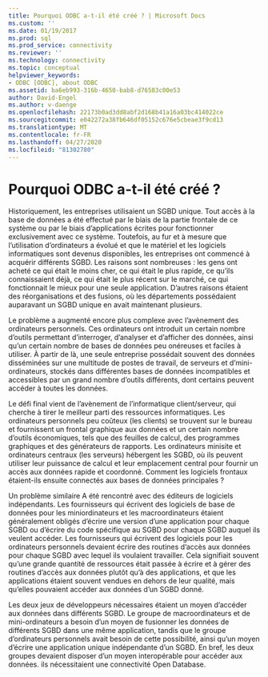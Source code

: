 ```yaml
---
title: Pourquoi ODBC a-t-il été créé ? | Microsoft Docs
ms.custom: ''
ms.date: 01/19/2017
ms.prod: sql
ms.prod_service: connectivity
ms.reviewer: ''
ms.technology: connectivity
ms.topic: conceptual
helpviewer_keywords:
- ODBC [ODBC], about ODBC
ms.assetid: ba6eb993-316b-4650-bab8-d76583c00e53
author: David-Engel
ms.author: v-daenge
ms.openlocfilehash: 22173b0ad3dd8abf2d168b41a16a03bc414022ce
ms.sourcegitcommit: e042272a38fb646df05152c676e5cbeae3f9cd13
ms.translationtype: MT
ms.contentlocale: fr-FR
ms.lasthandoff: 04/27/2020
ms.locfileid: "81302780"
---
```

# <a name="why-was-odbc-created"></a>Pourquoi ODBC a-t-il été créé ?
Historiquement, les entreprises utilisaient un SGBD unique. Tout accès à la base de données a été effectué par le biais de la partie frontale de ce système ou par le biais d’applications écrites pour fonctionner exclusivement avec ce système. Toutefois, au fur et à mesure que l’utilisation d’ordinateurs a évolué et que le matériel et les logiciels informatiques sont devenus disponibles, les entreprises ont commencé à acquérir différents SGBD. Les raisons sont nombreuses : les gens ont acheté ce qui était le moins cher, ce qui était le plus rapide, ce qu’ils connaissaient déjà, ce qui était le plus récent sur le marché, ce qui fonctionnait le mieux pour une seule application. D’autres raisons étaient des réorganisations et des fusions, où les départements possédaient auparavant un SGBD unique en avait maintenant plusieurs.  
  
 Le problème a augmenté encore plus complexe avec l’avènement des ordinateurs personnels. Ces ordinateurs ont introduit un certain nombre d’outils permettant d’interroger, d’analyser et d’afficher des données, ainsi qu’un certain nombre de bases de données peu onéreuses et faciles à utiliser. À partir de là, une seule entreprise possédait souvent des données disséminées sur une multitude de postes de travail, de serveurs et d’mini-ordinateurs, stockés dans différentes bases de données incompatibles et accessibles par un grand nombre d’outils différents, dont certains peuvent accéder à toutes les données.  
  
 Le défi final vient de l’avènement de l’informatique client/serveur, qui cherche à tirer le meilleur parti des ressources informatiques. Les ordinateurs personnels peu coûteux (les clients) se trouvent sur le bureau et fournissent un frontal graphique aux données et un certain nombre d’outils économiques, tels que des feuilles de calcul, des programmes graphiques et des générateurs de rapports. Les ordinateurs minisite et ordinateurs centraux (les serveurs) hébergent les SGBD, où ils peuvent utiliser leur puissance de calcul et leur emplacement central pour fournir un accès aux données rapide et coordonné. Comment les logiciels frontaux étaient-ils ensuite connectés aux bases de données principales ?  
  
 Un problème similaire A été rencontré avec des éditeurs de logiciels indépendants. Les fournisseurs qui écrivent des logiciels de base de données pour les miniordinateurs et les macroordinateurs étaient généralement obligés d’écrire une version d’une application pour chaque SGBD ou d’écrire du code spécifique au SGBD pour chaque SGBD auquel ils veulent accéder. Les fournisseurs qui écrivent des logiciels pour les ordinateurs personnels devaient écrire des routines d’accès aux données pour chaque SGBD avec lequel ils voulaient travailler. Cela signifiait souvent qu’une grande quantité de ressources était passée à écrire et à gérer des routines d’accès aux données plutôt qu’à des applications, et que les applications étaient souvent vendues en dehors de leur qualité, mais qu’elles pouvaient accéder aux données d’un SGBD donné.  
  
 Les deux jeux de développeurs nécessaires étaient un moyen d’accéder aux données dans différents SGBD. Le groupe de macroordinateurs et de mini-ordinateurs a besoin d’un moyen de fusionner les données de différents SGBD dans une même application, tandis que le groupe d’ordinateurs personnels avait besoin de cette possibilité, ainsi qu’un moyen d’écrire une application unique indépendante d’un SGBD. En bref, les deux groupes devaient disposer d’un moyen interopérable pour accéder aux données. ils nécessitaient une connectivité Open Database.
